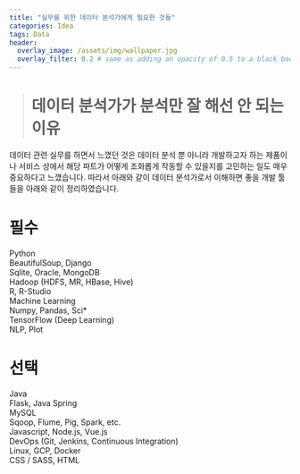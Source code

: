 ```yaml
---
title: "실무를 위한 데이터 분석가에게 필요한 것들"
categories: Idea
tags: Data
header:
  overlay_image: /assets/img/wallpaper.jpg
  overlay_filter: 0.2 # same as adding an opacity of 0.5 to a black background
---
```


> # 데이터 분석가가 분석만 잘 해선 안 되는 이유

데이터 관련 실무를 하면서 느꼈던 것은 데이터 분석 뿐 아니라 개발하고자 하는 제품이나 서비스 상에서 해당 파트가 어떻게 조화롭게 작동할 수 있을지를 고민하는 일도 매우 중요하다고 느꼈습니다. 따라서 아래와 같이 데이터 분석가로서 이해하면 좋을 개발 툴들을 아래와 같이 정리하였습니다.



# 필수

Python  
BeautifulSoup, Django  
Sqlite, Oracle, MongoDB  
Hadoop (HDFS, MR, HBase, Hive)  
R, R-Studio  
Machine Learning  
Numpy, Pandas, Sci*  
TensorFlow (Deep Learning)  
NLP, Plot  

# 선택

Java  
Flask, Java Spring  
MySQL  
Sqoop, Flume, Pig, Spark, etc.  
Javascript, Node.js, Vue.js  
DevOps (Git, Jenkins, Continuous Integration)  
Linux, GCP, Docker  
CSS / SASS, HTML  
